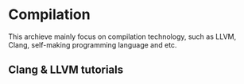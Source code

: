 # Compilation

This archieve mainly focus on compilation technology, such as LLVM, Clang, self-making programming language and etc.

## Clang & LLVM tutorials
